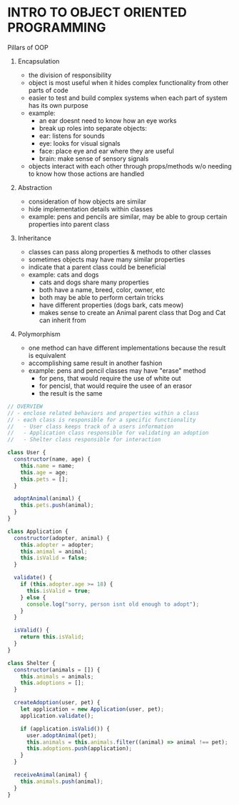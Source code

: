 # INTRO TO OBJECT ORIENTED PROGRAMMING

Pillars of OOP

1. Encapsulation

   - the division of responsibility
   - object is most useful when it hides complex functionality from other parts of code
   - easier to test and build complex systems when each part of system has its own purpose
   - example:
     - an ear doesnt need to know how an eye works
     - break up roles into separate objects:
     - ear: listens for sounds
     - eye: looks for visual signals
     - face: place eye and ear where they are useful
     - brain: make sense of sensory signals
   - objects interact with each other through props/methods w/o needing to know how those actions are handled

2. Abstraction

   - consideration of how objects are similar
   - hide implementation details within classes
   - example: pens and pencils are similar, may be able to group certain properties into parent class

3. Inheritance

   - classes can pass along properties & methods to other classes
   - sometimes objects may have many similar properties
   - indicate that a parent class could be beneficial
   - example: cats and dogs
     - cats and dogs share many properties
     - both have a name, breed, color, owner, etc
     - both may be able to perform certain tricks
     - have different properties (dogs bark, cats meow)
     - makes sense to create an Animal parent class that Dog and Cat can inherit from

4. Polymorphism
   - one method can have different implementations because the result is equivalent
   - accomplishing same result in another fashion
   - example: pens and pencil classes may have "erase" method
     - for pens, that would require the use of white out
     - for pencisl, that would require the usee of an erasor
     - the result is the same

```js
// OVERVIEW
// - enclose related behaviors and properties within a class
// - each class is responsible for a specific functionality
// 	 - User class keeps track of a users information
//   - Application class responsible for validating an adoption
//   - Shelter class responsible for interaction

class User {
  constructor(name, age) {
    this.name = name;
    this.age = age;
    this.pets = [];
  }

  adoptAnimal(animal) {
    this.pets.push(animal);
  }
}

class Application {
  constructor(adopter, animal) {
    this.adopter = adopter;
    this.animal = animal;
    this.isValid = false;
  }

  validate() {
    if (this.adopter.age >= 18) {
      this.isValid = true;
    } else {
      console.log("sorry, person isnt old enough to adopt");
    }
  }

  isValid() {
    return this.isValid;
  }
}

class Shelter {
  constructor(animals = []) {
    this.animals = animals;
    this.adoptions = [];
  }

  createAdoption(user, pet) {
    let application = new Application(user, pet);
    application.validate();

    if (application.isValid()) {
      user.adoptAnimal(pet);
      this.animals = this.animals.filter((animal) => animal !== pet);
      this.adoptions.push(application);
    }
  }

  receiveAnimal(animal) {
    this.animals.push(animal);
  }
}
```
